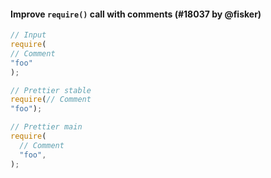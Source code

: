 #### Improve `require()` call with comments (#18037 by @fisker)

<!-- prettier-ignore -->
```jsx
// Input
require(
// Comment
"foo"
);

// Prettier stable
require(// Comment
"foo");

// Prettier main
require(
  // Comment
  "foo",
);
```

